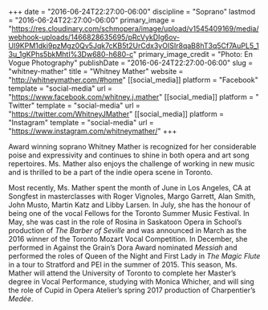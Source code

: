 +++
date = "2016-06-24T22:27:00-06:00"
discipline = "Soprano"
lastmod = "2016-06-24T22:27:00-06:00"
primary_image = "https://res.cloudinary.com/schmopera/image/upload/v1545409169/media/webhook-uploads/1466828635695/pRcVykDIg6ov-UI9KPM1dki9pzMgz0Qv5Jqk7cKB5t2UrCdx3yOISIr8qaB8hT3q5Cf7AuPL5_13u_1gKPhs5bkMhtI%3Dw680-h680-c"
primary_image_credit = "Photo: En Vogue Photography"
publishDate = "2016-06-24T22:27:00-06:00"
slug = "whitney-mather"
title = "Whitney Mather"
website = "http://whitneymather.com/#home"
[[social_media]]
platform = "Facebook"
template = "social-media"
url = "https://www.facebook.com/whitney.j.mather"
[[social_media]]
platform = " Twitter"
template = "social-media"
url = "https://twitter.com/WhitneyJMather"
[[social_media]]
platform = "Instagram"
template = "social-media"
url = "https://www.instagram.com/whitneymather/"
+++

Award winning soprano Whitney Mather is recognized for her considerable poise and expressivity and continues to shine in both opera and art song repertoires. Ms. Mather also enjoys the challenge of working in new music and is thrilled to be a part of the indie opera scene in Toronto. 

Most recently, Ms. Mather spent the month of June in Los Angeles, CA at Songfest in masterclasses with Roger Vignoles, Margo Garrett, Alan Smith, John Musto, Martin Katz and Libby Larsen. In July, she has the honour of being one of the vocal Fellows for the Toronto Summer Music Festival.  In May, she was cast in the role of Rosina in Saskatoon Opera in School’s production of *The Barber of Seville* and was announced in March as the 2016 winner of the Toronto Mozart Vocal Competition. In December, she performed in Against the Grain’s Dora Award nominated *Messiah* and performed the roles of Queen of the Night and First Lady in *The Magic Flute* in a tour to Stratford and PEI in the summer of 2015. This season, Ms. Mather will attend the University of Toronto to complete her Master’s degree in Vocal Performance, studying with Monica Whicher, and will sing the role of Cupid in Opera Atelier’s spring 2017 production of Charpentier’s *Medée*. 

